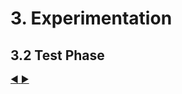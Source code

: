 # 3. Experimentation
## 3.2 Test Phase

[:arrow_backward: ](https://github.com/hhzsmartlab/iowash/blob/master/03_Experimentation/3.1_Living-Lab-Setup.md)[:arrow_forward: ](https://github.com/hhzsmartlab/iowash/blob/master/03_Experimentation/3.3_Data-Collection.md)
